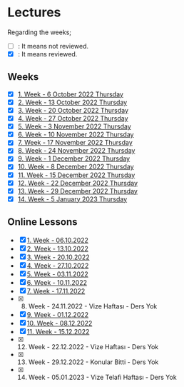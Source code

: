 # Lectures

Regarding the weeks;
- [ ] : It means not reviewed.
- [x] : It means reviewed.

## Weeks
- [x] [1. Week - 6 October 2022 Thursday](01_06_10_2022.md)
- [x] [2. Week - 13 October 2022 Thursday](02_13_10_2022.md)
- [x] [3. Week - 20 October 2022 Thursday](03_20_10_2022.md)
- [x] [4. Week - 27 October 2022 Thursday](04_27_10_2022.md)
- [x] [5. Week - 3 November 2022 Thursday](05_03_11_2022.md)
- [x] [6. Week - 10 November 2022 Thursday](06_10_11_2022.md)
- [x] [7. Week - 17 November 2022 Thursday](07_17_11_2022.md)
- [x] [8. Week - 24 November 2022 Thursday](08_24_11_2022.md)
- [x] [9. Week - 1 December 2022 Thursday](09_01_12_2022.md)
- [x] [10. Week - 8 December 2022 Thursday](10_08_12_2022.md)
- [x] [11. Week - 15 December 2022 Thursday](11_15_12_2022.md)
- [x] [12. Week - 22 December 2022 Thursday](12_22_12_2022.md)
- [x] [13. Week - 29 December 2022 Thursday](13_29_12_2022.md)
- [x] [14. Week - 5 January 2023 Thursday](14_05_01_2023.md)

## Online Lessons
- [x] [1. Week - 06.10.2022](https://arsivonline.yildiz.edu.tr/Recordings/2022-2023/G%C3%9CZ%20D%C3%96NEM%C4%B0/BLM5111%20-%201/BLM5111%20-%201_6-10-2022_13-00_6-10-2022_15-50_9b22cfac-7de4-499e-b27b-2122868b1836.MP4)
- [x] [2. Week - 13.10.2022](https://arsivonline.yildiz.edu.tr/Recordings/2022-2023/G%C3%9CZ%20D%C3%96NEM%C4%B0/BLM5111%20-%201/BLM5111%20-%201_13-10-2022_13-00_13-10-2022_15-50_57399ecc-7650-47a7-8a3f-acd683235617.MP4)
- [x] [3. Week - 20.10.2022](https://arsivonline.yildiz.edu.tr/Recordings/2022-2023/G%C3%9CZ%20D%C3%96NEM%C4%B0/BLM5111%20-%201/BLM5111%20-%201_20-10-2022_13-00_20-10-2022_15-50_ca797fcc-d288-4c9a-8936-c5a02ad8f780.MP4)
- [x] [4. Week - 27.10.2022](https://arsivonline.yildiz.edu.tr/Recordings/2022-2023/G%C3%9CZ%20D%C3%96NEM%C4%B0/BLM5111%20-%201/BLM5111%20-%201_27-10-2022_13-00_27-10-2022_15-50_343427b2-3cd7-4c41-8c19-fdffc76f9a2b.MP4)
- [x] [5. Week - 03.11.2022](https://arsivonline.yildiz.edu.tr/Recordings/2022-2023/G%C3%9CZ%20D%C3%96NEM%C4%B0/BLM5111%20-%201/BLM5111%20-%201_3-11-2022_13-00_3-11-2022_15-50_9e24af56-dc2d-427b-a2fd-8f23e1dccbc1.MP4)
- [x] [6. Week - 10.11.2022](https://arsivonline.yildiz.edu.tr/Recordings/2022-2023/G%C3%9CZ%20D%C3%96NEM%C4%B0/BLM5111%20-%201/BLM5111%20-%201_10-11-2022_13-00_10-11-2022_15-50_e57119c2-26d3-4161-96e7-adf43126b521.MP4)
- [x] [7. Week - 17.11.2022](https://arsivonline.yildiz.edu.tr/Recordings/2022-2023/G%C3%9CZ%20D%C3%96NEM%C4%B0/BLM5111%20-%201/BLM5111%20-%201_17-11-2022_13-00_17-11-2022_15-50_8e7ed90e-459f-479a-8abd-1c6d77ef36d4.MP4)
- [x] 8. Week - 24.11.2022 - Vize Haftası - Ders Yok
- [x] [9. Week - 01.12.2022](https://arsivonline.yildiz.edu.tr/Recordings/2022-2023/G%C3%9CZ%20D%C3%96NEM%C4%B0/BLM5111%20-%201/BLM5111%20-%201_1-12-2022_13-00_1-12-2022_15-50_48f933c2-7ca7-44c1-943e-096d8fe5c614.MP4)
- [x] [10. Week - 08.12.2022](https://arsivonline.yildiz.edu.tr/Recordings/2022-2023/G%C3%9CZ%20D%C3%96NEM%C4%B0/BLM5111%20-%201/BLM5111%20-%201_8-12-2022_13-00_8-12-2022_15-50_4f88ce11-b14f-44c7-a4f8-555e51e1bafb.MP4)
- [x] [11. Week - 15.12.2022](https://arsivonline.yildiz.edu.tr/Recordings/2022-2023/G%C3%9CZ%20D%C3%96NEM%C4%B0/BLM5111%20-%201/BLM5111%20-%201_15-12-2022_13-00_15-12-2022_15-50_4f18b2ef-9f13-4669-8a64-d36840523668.MP4)
- [x] 12. Week - 22.12.2022 - Vize Haftası - Ders Yok
- [x] 13. Week - 29.12.2022 - Konular Bitti - Ders Yok
- [x] 14. Week - 05.01.2023 - Vize Telafi Haftası - Ders Yok
